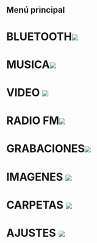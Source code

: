 ## Menú principal


# BLUETOOTH![](http://static.energysistem.com/images/manuals/42645/579f30ac59b41.jpg) 

# MUSICA![](http://static.energysistem.com/images/manuals/42645/579f30e766571.jpg) 

# VIDEO ![](http://static.energysistem.com/images/manuals/42645/579f310483658.jpg) 

# RADIO FM![](http://static.energysistem.com/images/manuals/42645/579f30fcc630b.jpg) 

# GRABACIONES![](http://static.energysistem.com/images/manuals/42645/579f30be871d2.jpg) 

# IMAGENES ![](http://static.energysistem.com/images/manuals/42645/579f30d96107f.jpg) 

# CARPETAS ![](http://static.energysistem.com/images/manuals/42645/579f30b646f40.jpg) 

# AJUSTES ![](http://static.energysistem.com/images/manuals/42645/579f30a6c0e13.jpg) 
